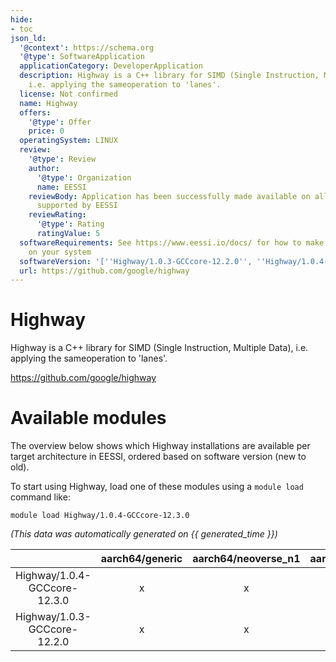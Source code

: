 ```yaml
---
hide:
- toc
json_ld:
  '@context': https://schema.org
  '@type': SoftwareApplication
  applicationCategory: DeveloperApplication
  description: Highway is a C++ library for SIMD (Single Instruction, Multiple Data),
    i.e. applying the sameoperation to 'lanes'.
  license: Not confirmed
  name: Highway
  offers:
    '@type': Offer
    price: 0
  operatingSystem: LINUX
  review:
    '@type': Review
    author:
      '@type': Organization
      name: EESSI
    reviewBody: Application has been successfully made available on all architectures
      supported by EESSI
    reviewRating:
      '@type': Rating
      ratingValue: 5
  softwareRequirements: See https://www.eessi.io/docs/ for how to make EESSI available
    on your system
  softwareVersion: '[''Highway/1.0.3-GCCcore-12.2.0'', ''Highway/1.0.4-GCCcore-12.3.0'']'
  url: https://github.com/google/highway
---
```


Highway
=======


Highway is a C++ library for SIMD (Single Instruction, Multiple Data), i.e. applying the sameoperation to 'lanes'.

https://github.com/google/highway
# Available modules


The overview below shows which Highway installations are available per target architecture in EESSI, ordered based on software version (new to old).

To start using Highway, load one of these modules using a `module load` command like:

```shell
module load Highway/1.0.4-GCCcore-12.3.0
```

*(This data was automatically generated on {{ generated_time }})*  

| |aarch64/generic|aarch64/neoverse_n1|aarch64/neoverse_v1|aarch64/nvidia|x86_64/generic|x86_64/amd/zen2|x86_64/amd/zen3|x86_64/amd/zen4|x86_64/intel/haswell|x86_64/intel/sapphirerapids|x86_64/intel/skylake_avx512|
| :---: | :---: | :---: | :---: | :---: | :---: | :---: | :---: | :---: | :---: | :---: | :---: |
|Highway/1.0.4-GCCcore-12.3.0|x|x|x|-|x|x|x|x|x|x|x|
|Highway/1.0.3-GCCcore-12.2.0|x|x|x|-|x|x|x|x|x|x|x|
